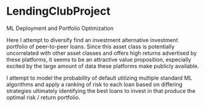 # LendingClubProject
ML Deployment and Portfolio Optimization

Here I attempt to diversify find an investment alternative investment portfolio of peer-to-peer loans. Since this asset class is potentially
uncorrelated with other asset classes and offers high returns advertised by these platforms, it seems to be an attractive value
proposition, especially excited by the large amount of data these platforms make publicly available. 

I attempt to model the probability of default utilizing multiple standard ML algorithms and apply a ranking of risk to each loan based on differing
strategies ultimately identifying the best loans to invest in that produce the optimal risk / return portfolio.
